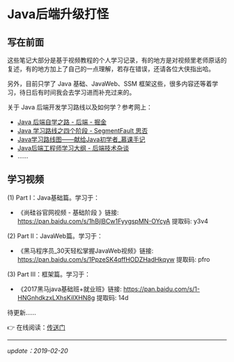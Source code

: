 # Java后端升级打怪

## 写在前面

这些笔记大部分是基于视频教程的个人学习记录，有的地方是对视频里老师原话的复述，有的地方加上了自己的一点理解，若存在错误，还请各位大侠指出哈。

另外，目前只学了 Java 基础、JavaWeb、SSM 框架这些，很多内容还等着学习，待日后有时间我会去学习进而补充过来的。

关于 Java 后端开发学习路线以及如何学？参考网上：

- [Java 后端自学之路 - 后端 - 掘金](https://juejin.im/entry/5a7a9a13f265da4e865a578c)
- [Java 学习路线之四个阶段 - SegmentFault 思否](https://segmentfault.com/a/1190000014933213)
- [Java学习路线图——献给Java初学者_慕课手记](https://www.imooc.com/article/21820)
- [Java后端工程师学习大纲 - 后端技术杂谈](http://www.rowkey.me/blog/2016/06/27/java-backend-study/?hmsr=toutiao.io&utm_medium=toutiao.io&utm_source=toutiao.io)
- ……



## 学习视频

(1) Part Ⅰ：Java基础篇。学习于：

- 《尚硅谷官网视频 - 基础阶段 》链接: https://pan.baidu.com/s/1hBjlBCw1FyygspMN-OYcyA 提取码: y3v4

(2) Part Ⅱ：JavaWeb篇。学习于：

- 《黑马程序员_30天轻松掌握JavaWeb视频》链接: https://pan.baidu.com/s/1PpzeSK4qffHODZHadHkqyw 提取码: pfro

(3) Part Ⅲ：框架篇。学习于：

- 《2017黑马java基础班+就业班》链接: https://pan.baidu.com/s/1-HNGnhdkzxLXhsKiIXHN8g 提取码: 14d

待更新……



:point_right: ​在线阅读：[传送门](https://javaee.strivebo.com)



---

*update：2019-02-20*